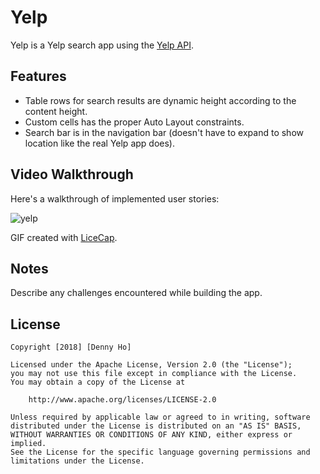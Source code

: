 # Yelp

Yelp is a Yelp search app using the [Yelp API](http://www.yelp.com/developers/documentation/v2/search_api).

## Features

- Table rows for search results are dynamic height according to the content height. 
- Custom cells has the proper Auto Layout constraints. 
- Search bar is in the navigation bar (doesn't have to expand to show location like the real Yelp app does). 

## Video Walkthrough

Here's a walkthrough of implemented user stories:

![yelp](https://user-images.githubusercontent.com/31720526/46253587-feae1d80-c433-11e8-8a2d-567179d87116.gif)

GIF created with [LiceCap](http://www.cockos.com/licecap/).

## Notes

Describe any challenges encountered while building the app.

## License

    Copyright [2018] [Denny Ho]

    Licensed under the Apache License, Version 2.0 (the "License");
    you may not use this file except in compliance with the License.
    You may obtain a copy of the License at

        http://www.apache.org/licenses/LICENSE-2.0

    Unless required by applicable law or agreed to in writing, software
    distributed under the License is distributed on an "AS IS" BASIS,
    WITHOUT WARRANTIES OR CONDITIONS OF ANY KIND, either express or implied.
    See the License for the specific language governing permissions and
    limitations under the License.
